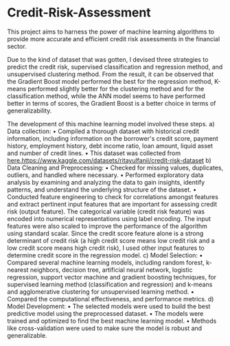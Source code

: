 # Credit-Risk-Assessment
This project aims to harness the power of machine learning algorithms to provide more accurate and efficient credit risk assessments in the financial sector.

Due to the kind of dataset that was gotten, I devised three strategies to predict the credit risk, supervised classification and regression method, and unsupervised clustering method. From the result, it can be observed that the Gradient Boost model performed the best for the regression method, K-means performed slightly better for the clustering method and for the classification method, while the ANN model seems to have performed better in terms of scores, the Gradient Boost is a better choice in terms of generalizability.

The development of this machine learning model involved these steps. 
a) Data collection: 
•	Compiled a thorough dataset with historical credit information, including information on the borrower's credit score, payment history, employment history, debt income ratio, loan amount, liquid asset and number of credit lines. 
•	This dataset was collected from [here.](https://www.kaggle.com/datasets/ritayulfanii/credit-risk-dataset)https://www.kaggle.com/datasets/ritayulfanii/credit-risk-dataset
b) Data Cleaning and Preprocessing: 
•	Checked for missing values, duplicates, outliers, and handled where necessary. 
•	Performed exploratory data analysis by examining and analyzing the data to gain insights, identify patterns, and understand the underlying structure of the dataset. 
•	Conducted feature engineering to check for correlations amongst features and extract pertinent input features that are important for assessing credit risk (output feature). The categorical variable (credit risk feature) was encoded into numerical representations using label encoding. The input features were also scaled to improve the performance of the algorithm using standard scalar. Since the credit score feature alone is a strong determinant of credit risk (a high credit score means low credit risk and a low credit score means high credit risk), I used other input features to determine credit score in the regression model.
c) Model Selection: 
•	Compared several machine learning models, including random forest, k-nearest neighbors, decision tree, artificial neural network, logistic regression, support vector machine and gradient boosting techniques, for supervised learning method (classification and regression) and k-means and agglomerative clustering for unsupervised learning method. 
•	Compared the computational effectiveness, and performance metrics.
d) Model Development: 
•	The selected models were used to build the best predictive model using the preprocessed dataset.
•	The models were trained and optimized to find the best machine learning model. 
•	Methods like cross-validation were used to make sure the model is robust and generalizable.

